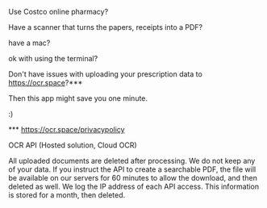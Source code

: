 Use Costco online pharmacy?

Have a scanner that turns the papers, receipts into a PDF?

have a mac?

ok with using the terminal?

Don't have issues with uploading your prescription data to https://ocr.space?***

Then this app might save you one minute.

:)

*** https://ocr.space/privacypolicy

OCR API (Hosted solution, Cloud OCR)

All uploaded documents are deleted after processing. We do not keep any of your data.
If you instruct the API to create a searchable PDF, the file will be available on our servers for 60 minutes to allow the download, and then deleted as well.
We log the IP address of each API access. This information is stored for a month, then deleted.

